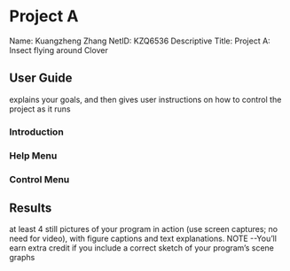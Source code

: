 # Project A

Name: Kuangzheng Zhang
NetID: KZQ6536
Descriptive Title: Project A: Insect flying around Clover



## User Guide

explains your goals, and then gives user instructions on how to control the project as it runs

### Introduction

### Help Menu

### Control Menu



## Results

at least 4 still pictures of your program in action (use screen captures; no need for video), with figure captions and text explanations. NOTE --You’ll earn extra credit if you include a correct sketch of your program’s scene graphs